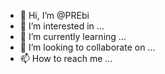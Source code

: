- 👋 Hi, I’m @PREbi
- 👀 I’m interested in ...
- 🌱 I’m currently learning ...
- 💞️ I’m looking to collaborate on ...
- 📫 How to reach me ...

<!---
PREbi/PREbi is a ✨ special ✨ repository because its `README.md` (this file) appears on your GitHub profile.
You can click the Preview link to take a look at your changes.
--->

